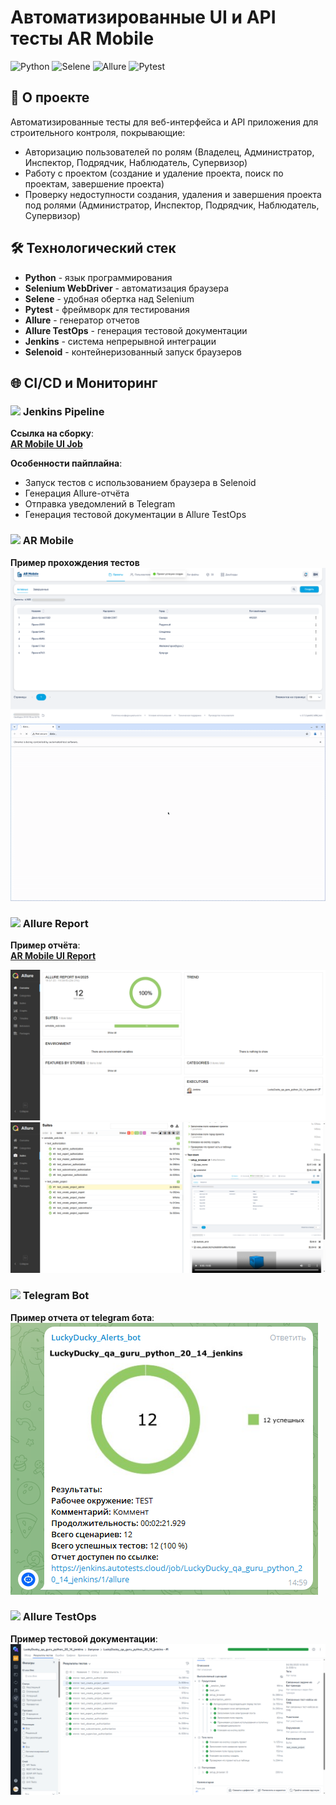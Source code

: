 <h1 align="centre"> Автоматизированные UI и API тесты AR Mobile</h1>

![Python](https://img.shields.io/badge/python-3.13-blue.svg)
![Selene](https://img.shields.io/badge/selene-2.0.0rc9-green.svg)
![Allure](https://img.shields.io/badge/allure-2.15.0-orange.svg)
![Pytest](https://img.shields.io/badge/pytest-8.4.1-yellow.svg)

## 📌 О проекте

Автоматизированные тесты для веб-интерфейса и API приложения для строительного контроля, покрывающие:
- Авторизацию пользователей по ролям (Владелец, Администратор, Инспектор, Подрядчик, Наблюдатель, Супервизор)
- Работу с проектом (создание и удаление проекта, поиск по проектам, завершение проекта)
- Проверку недоступности создания, удаления и завершения проекта под ролями (Администратор, Инспектор, Подрядчик, Наблюдатель, Супервизор)

## 🛠 Технологический стек

- **Python** - язык программирования
- **Selenium WebDriver** - автоматизация браузера
- **Selene** - удобная обертка над Selenium
- **Pytest** - фреймворк для тестирования
- **Allure** - генератор отчетов
- **Allure TestOps** - генерация тестовой документации
- **Jenkins** - система непрерывной интеграции
- **Selenoid** - контейнеризованный запуск браузеров

## 🌐 CI/CD и Мониторинг

### <img src="https://jenkins.io/images/logos/jenkins/jenkins.svg" width="20"> **Jenkins Pipeline**

**Ссылка на сборку**:  
[**AR Mobile UI Job**](https://jenkins.autotests.cloud/job/LuckyDucky_qa_guru_python_20_14_jenkins/)

**Особенности пайплайна**:
- Запуск тестов с использованием браузера в Selenoid
- Генерация Allure-отчёта
- Отправка уведомлений в Telegram
- Генерация тестовой документации в Allure TestOps

### <img src="https://arm.vr-arsoft.com/faviconARM.ico" width="20"> AR Mobile  
**Пример прохождения тестов**  
![Test image](https://github.com/LuckyDuckyGGG/homework_qa_guru_20_14/blob/main/files/45a9ea735ec8f2ee.png)   
![Test video](https://github.com/LuckyDuckyGGG/homework_qa_guru_20_14/blob/main/files/eb6a0c3627e29dd0091a4f98e793d6a5.gif)

### <img src="https://avatars.githubusercontent.com/u/5879127?s=200&v=4" width="20"> Allure Report
**Пример отчёта**:  
[**AR Mobile UI Report**](https://jenkins.autotests.cloud/job/LuckyDucky_qa_guru_python_20_14_jenkins/1/allure/)

![Report image](https://github.com/LuckyDuckyGGG/homework_qa_guru_20_14/blob/main/files/chrome_2swgE3tEru.png)  
![Report image2](https://github.com/LuckyDuckyGGG/homework_qa_guru_20_14/blob/main/files/chrome_eiUxsOyLQM.png)

### <img src="https://telegram.org/img/t_logo.png" width="20"> Telegram Bot
**Пример отчета от telegram бота**:  
![Telegram bot image](https://github.com/LuckyDuckyGGG/homework_qa_guru_20_14/blob/main/files/Telegram_GaiX5vOHET.png)

### <img src="https://allure.autotests.cloud/favicon.ico" width="20"> Allure TestOps
**Пример тестовой документации**:  
![Allure TestOps image](https://github.com/LuckyDuckyGGG/homework_qa_guru_20_14/blob/main/files/chrome_ElEmi8HIuI.png)